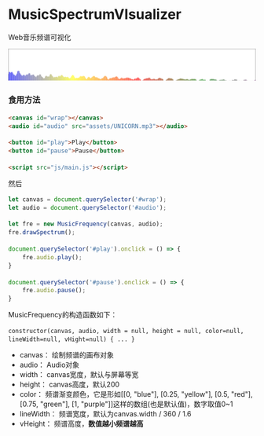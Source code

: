 # MusicSpectrumVIsualizer
Web音乐频谱可视化

![image01.gif](./images/image01.gif)

### 食用方法

``` html
<canvas id="wrap"></canvas>
<audio id="audio" src="assets/UNICORN.mp3"></audio>

<button id="play">Play</button>
<button id="pause">Pause</button>

<script src="js/main.js"></script>
```
然后
``` javascript
let canvas = document.querySelector('#wrap');
let audio = document.querySelector('#audio');

let fre = new MusicFrequency(canvas, audio);
fre.drawSpectrum();

document.querySelector('#play').onclick = () => {
    fre.audio.play();
}
        
document.querySelector('#pause').onclick = () => {
    fre.audio.pause();
}
```
MusicFrequency的构造函数如下：

`constructor(canvas, audio, width = null, height = null, color=null, lineWidth=null, vHight=null) { ... }`

- canvas：  绘制频谱的画布对象
- audio：  Audio对象
- width：  canvas宽度，默认与屏幕等宽
- height：  canvas高度，默认200
- color：  频谱渐变颜色，它是形如[[0, "blue"], [0.25, "yellow"], [0.5, "red"], [0.75, "green"], [1, "purple"]]这样的数组(也是默认值)，数字取值0~1
- lineWidth：  频谱宽度，默认为canvas.width / 360 / 1.6
- vHeight： 频谱高度，**数值越小频谱越高**


